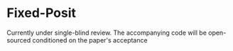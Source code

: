 # Fixed-Posit

Currently under single-blind review. The accompanying code will be open-sourced conditioned on the paper's acceptance
